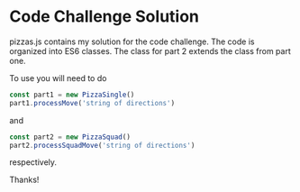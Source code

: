# Code Challenge Solution

pizzas.js contains my solution for the code challenge. The code is organized into ES6 classes. The class for part 2 extends the class from part one.

To use you will need to do

```javascript
const part1 = new PizzaSingle()
part1.processMove('string of directions')
```

and

```javascript
const part2 = new PizzaSquad()
part2.processSquadMove('string of directions')
```

respectively.

Thanks!
